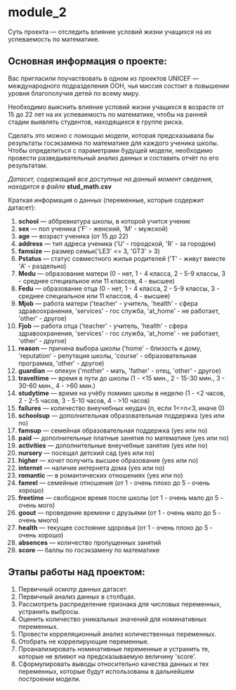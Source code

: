 # module_2
Суть проекта — отследить влияние условий жизни учащихся на их успеваемость по математике.

## Основная информация о проекте:

Вас пригласили поучаствовать в одном из проектов UNICEF — международного подразделения ООН, 
чья миссия состоит в повышении уровня благополучия детей по всему миру. 

Необходимо выяснить влияние условий жизни учащихся в возрасте от 15 до 22 лет на их успеваемость по математике, 
чтобы на ранней стадии выявлять студентов, находящихся в группе риска.

Сделать это можно с помощью модели, которая предсказывала бы результаты госэкзамена по математике для каждого ученика школы. 
Чтобы определиться с параметрами будущей модели, необходимо провести разведывательный анализ данных и составить отчёт по его результатам. 

*Датасет, содержащий все доступные на данный момент сведения, находится в файле* **stud_math.csv**

Краткая информация о данных (переменные, которые содержит датасет):

1. **school** — аббревиатура школы, в которой учится ученик 
2. **sex** — пол ученика ('F' - женский, 'M' - мужской) 
3. **age** — возраст ученика (от 15 до 22) 
4. **address** — тип адреса ученика ('U' - городской, 'R' - за городом) 
5. **famsize** — размер семьи('LE3' <= 3, 'GT3' > 3) 
6. **Pstatus** — статус совместного жилья родителей ('T' - живут вместе 'A' - раздельно) 
7. **Medu** — образование матери (0 - нет, 1 - 4 класса, 2 - 5-9 классы, 3 - среднее специальное или 11 классов, 4 - высшее) 
8. **Fedu** — образование отца (0 - нет, 1 - 4 класса, 2 - 5-9 классы, 3 - среднее специальное или 11 классов, 4 - высшее) 
9. **Mjob** — работа матери ('teacher' - учитель, 'health' - сфера здравоохранения, 'services' - гос служба, 'at_home' - не работает, 'other' - другое) 
10. **Fjob** — работа отца ('teacher' - учитель, 'health' - сфера здравоохранения, 'services' - гос служба, 'at_home' - не работает, 'other' - другое) 
11. **reason** — причина выбора школы ('home' - близость к дому, 'reputation' - репутация школы, 'course' - образовательная программа, 'other' - другое) 
12. **guardian** — опекун ('mother' - мать, 'father' - отец, 'other' - другое) 
13. **traveltime** — время в пути до школы (1 - <15 мин., 2 - 15-30 мин., 3 - 30-60 мин., 4 - >60 мин.) 
14. **studytime** — время на учёбу помимо школы в неделю (1 - <2 часов, 2 - 2-5 часов, 3 - 5-10 часов, 4 - >10 часов) 
15. **failures** — количество внеучебных неудач (n, если 1<=n<3, иначе 0) 
16. **schoolsup** — дополнительная образовательная поддержка (yes или no) 
17. **famsup** — семейная образовательная поддержка (yes или no) 
18. **paid** — дополнительные платные занятия по математике (yes или no) 
19. **activities** — дополнительные внеучебные занятия (yes или no) 
20. **nursery** — посещал детский сад (yes или no) 
21. **higher** — хочет получить высшее образование (yes или no) 
22. **internet** — наличие интернета дома (yes или no) 
23. **romantic** — в романтических отношениях (yes или no) 
24. **famrel** — семейные отношения (от 1 - очень плохо до 5 - очень хорошо) 
25. **freetime** — свободное время после школы (от 1 - очень мало до 5 - очень мого) 
26. **goout** — проведение времени с друзьями (от 1 - очень мало до 5 - очень много) 
27. **health** — текущее состояние здоровья (от 1 - очень плохо до 5 - очень хорошо) 
28. **absences** — количество пропущенных занятий 
29. **score** — баллы по госэкзамену по математике

## Этапы работы над проектом:

1. Первичный осмотр данных датасет. 
2. Первичный анализ данных в столбцах. 
3. Рассмотреть распределение признака для числовых переменных, устранить выбросы. 
4. Оценить количество уникальных значений для номинативных переменных. 
5. Провести корреляционный анализ количественных переменных. 
6. Отобрать не коррелирующие переменные. 
7. Проанализировать номинативные переменные и устранить те, которые не влияют на предсказываемую величину 'score'. 
8. Cформулировать выводы относительно качества данных и тех переменных, которые будут использованы в дальнейшем построении модели.
